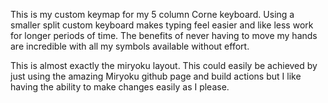 This is my custom keymap for my 5 column Corne keyboard. 
Using a smaller split custom keyboard makes typing feel easier and like less work for longer periods of time. The benefits of never having to move my hands are incredible with all my symbols available without effort.


This is almost exactly the miryoku layout. This could easily be achieved by just using the amazing Miryoku github page and build actions but I like having the ability to make changes easily as I please.
